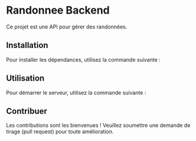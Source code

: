 # Randonnee Backend

Ce projet est une API pour gérer des randonnées.

## Installation

Pour installer les dépendances, utilisez la commande suivante :

## Utilisation

Pour démarrer le serveur, utilisez la commande suivante :

## Contribuer

Les contributions sont les bienvenues ! Veuillez soumettre une demande de tirage (pull request) pour toute amélioration.
